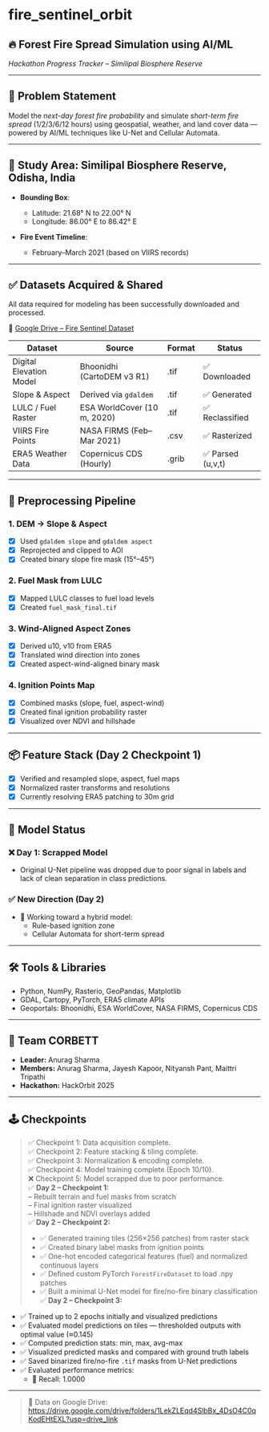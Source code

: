 # fire_sentinel_orbit  
## 🔥 Forest Fire Spread Simulation using AI/ML  
*Hackathon Progress Tracker – Similipal Biosphere Reserve*  

---

## 🚀 Problem Statement

Model the *next-day forest fire probability* and simulate *short-term fire spread* (1/2/3/6/12 hours) using geospatial, weather, and land cover data — powered by AI/ML techniques like U-Net and Cellular Automata.

---

## 📍 Study Area: Similipal Biosphere Reserve, Odisha, India

- **Bounding Box**:  
  - Latitude: 21.68° N to 22.00° N  
  - Longitude: 86.00° E to 86.42° E

- **Fire Event Timeline**:  
  - February–March 2021 (based on VIIRS records)

---

## ✅ Datasets Acquired & Shared

All data required for modeling has been successfully downloaded and processed.

🔗 [Google Drive – Fire Sentinel Dataset](https://drive.google.com/drive/folders/1LekZLEqd4SlbBx_4DsO4C0qKodEHtEXL?usp=drive_link)

| Dataset                   | Source                        | Format   | Status           |
|---------------------------|-------------------------------|----------|------------------|
| Digital Elevation Model   | Bhoonidhi (CartoDEM v3 R1)    | .tif     | ✅ Downloaded    |
| Slope & Aspect            | Derived via `gdaldem`         | .tif     | ✅ Generated     |
| LULC / Fuel Raster        | ESA WorldCover (10 m, 2020)   | .tif     | ✅ Reclassified  |
| VIIRS Fire Points         | NASA FIRMS (Feb–Mar 2021)     | .csv     | ✅ Rasterized    |
| ERA5 Weather Data         | Copernicus CDS (Hourly)       | .grib    | ✅ Parsed (u,v,t) |

---

## 🔧 Preprocessing Pipeline

### 1. DEM → Slope & Aspect  
- [x] Used `gdaldem slope` and `gdaldem aspect`  
- [x] Reprojected and clipped to AOI  
- [x] Created binary slope fire mask (15°–45°)

### 2. Fuel Mask from LULC  
- [x] Mapped LULC classes to fuel load levels  
- [x] Created `fuel_mask_final.tif`  

### 3. Wind-Aligned Aspect Zones  
- [x] Derived u10, v10 from ERA5  
- [x] Translated wind direction into zones  
- [x] Created aspect-wind-aligned binary mask  

### 4. Ignition Points Map  
- [x] Combined masks (slope, fuel, aspect-wind)  
- [x] Created final ignition probability raster  
- [x] Visualized over NDVI and hillshade  

---

## 📦 Feature Stack (Day 2 Checkpoint 1)

- [x] Verified and resampled slope, aspect, fuel maps  
- [x] Normalized raster transforms and resolutions  
- [x] Currently resolving ERA5 patching to 30m grid  

---

## 🧠 Model Status

### ❌ Day 1: Scrapped Model
- Original U-Net pipeline was dropped due to poor signal in labels and lack of clean separation in class predictions.

### ✅ New Direction (Day 2)
- 🔄 Working toward a hybrid model:
  - Rule-based ignition zone
  - Cellular Automata for short-term spread

---

## 🛠 Tools & Libraries

- Python, NumPy, Rasterio, GeoPandas, Matplotlib  
- GDAL, Cartopy, PyTorch, ERA5 climate APIs  
- Geoportals: Bhoonidhi, ESA WorldCover, NASA FIRMS, Copernicus CDS  

---

## 👥 Team CORBETT

- **Leader:** Anurag Sharma  
- **Members:** Anurag Sharma, Jayesh Kapoor, Nityansh Pant, Maittri Tripathi  
- **Hackathon:** HackOrbit 2025  

---

## 🕹️ Checkpoints

> ✅ Checkpoint 1: Data acquisition complete.  
> ✅ Checkpoint 2: Feature stacking & tiling complete.  
> ✅ Checkpoint 3: Normalization & encoding complete.  
> ✅ Checkpoint 4: Model training complete (Epoch 10/10).  
> ❌ Checkpoint 5: Model scrapped due to poor performance.  
> ✅ **Day 2 – Checkpoint 1:**  
> – Rebuilt terrain and fuel masks from scratch  
> – Final ignition raster visualized  
> – Hillshade and NDVI overlays added  
> ✅ **Day 2 – Checkpoint 2:**  
> - ✅ Generated training tiles (256×256 patches) from raster stack  
> - ✅ Created binary label masks from ignition points  
> - ✅ One-hot encoded categorical features (fuel) and normalized continuous layers  
> - ✅ Defined custom PyTorch `ForestFireDataset` to load .npy patches  
> - ✅ Built a minimal U-Net model for fire/no-fire binary classification  
> ✅ **Day 2 – Checkpoint 3:**  
- ✅ Trained up to 2 epochs initially and visualized predictions  
- ✅ Evaluated model predictions on tiles — thresholded outputs with optimal value (≈0.145)  
- ✅ Computed prediction stats: min, max, avg-max  
- ✅ Visualized predicted masks and compared with ground truth labels  
- ✅ Saved binarized fire/no-fire `.tif` masks from U-Net predictions  
- ✅ Evaluated performance metrics:  
  - 🔹 Recall: 1.0000  

---

> 🔗 Data on Google Drive: https://drive.google.com/drive/folders/1LekZLEqd4SlbBx_4DsO4C0qKodEHtEXL?usp=drive_link

